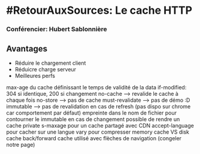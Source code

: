 # #RetourAuxSources: Le cache HTTP

### Conférencier: Hubert Sablonnière

## Avantages

- Réduire le chargement client
- Réduicre charge serveur
- Meilleures perfs

max-age du cache définissant le temps de validité de la data
if-modified: 304 si identique, 200 si changement
no-cache --> revalide le cache à chaque fois
no-store --> pas de cache
must-revalidate --> pas de démo :D
immutable --> pas de revalidation en cas de refresh (pas dispo sur chrome car comportement par défaut)
empreinte dans le nom de fichier pour contourner le immutable en cas de changement
possible de rendre un cache private
s-maxage pour un cache partagé avec CDN
accept-language pour cacher sur une langue
vary pour compresser
memory cache VS disk cache
back/forward cache utilisé avec flèches de navigation (congeler notre page)
